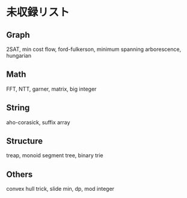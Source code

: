 # 未収録リスト

## Graph

2SAT, min cost flow, ford-fulkerson, minimum spanning arborescence, hungarian

## Math

FFT, NTT, garner, matrix, big integer

## String

aho-corasick, suffix array

## Structure

treap, monoid segment tree, binary trie

## Others

convex hull trick, slide min, dp, mod integer

